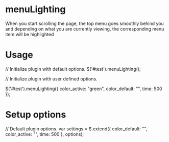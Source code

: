 # menuLighting


When you start scrolling the page, the top menu goes smoothly behind you and depending on what you are currently viewing, the corresponding menu item will be highlighted 

# Usage

// Initialize plugin with default options.
$('#test').menuLighting();

// Initialize plugin with user defined options.

$('#test').menuLighting({
    	color_active: "green",
    	color_default: "",
        time: 500
   });


# Setup options

// Default plugin options.
var settings = $.extend({
        color_default: "",
        color_active: "",
        time: 500
  }, options);

